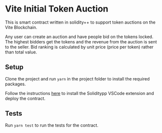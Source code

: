 # Vite Initial Token Auction

This is smart contract written in solidity++ to support 
token auctions on the Vite Blockchain.

Any user can create an auction and 
have people bid on the tokens locked.
The highest bidders get the tokens and 
the revenue from the auction is sent to 
the seller. 
Bid ranking is calculated by unit price (price per token) 
rather than total value.

## Setup
Clone the project and run `yarn` in the project folder to install the required packages.

Follow the instructions [here](https://docs.vite.org/vite-docs/tutorial/sppguide/introduction/installation.html#deploying-your-first-contract) 
to install the Soliditypp VSCode extension and deploy the contract.

## Tests
Run `yarn test` to run the tests for the contract.
